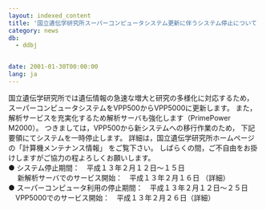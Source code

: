 ```yaml
---
layout: indexed_content
title: '国立遺伝学研究所スーパーコンピュータシステム更新に伴うシステム停止について　'
category: news
db:
  - ddbj


date: 2001-01-30T00:00:00
lang: ja
---
```


国立遺伝学研究所では遺伝情報の急速な増大と研究の多様化に対応するため， スーパーコンピュータシステムをVPP500からVPP5000に更新します。 また，解析サービスを充実化するため解析サーバも強化します（PrimePower　M2000）。 つきましては，VPP500から新システムへの移行作業のため， 下記要領にてシステムを一時停止します。 詳細は，国立遺伝学研究所ホームページの「計算機メンテナンス情報」 をご覧下さい。 しばらくの間，ご不自由をお掛けしますがご協力の程よろしくお願いします。<br>● システム停止期間：　平成１３年２月１２日～１５日<br>　 新解析サーバでのサービス開始：　平成１３年２月１６日 （詳細）<br>● スーパーコンピュータ利用の停止期間：　平成１３年２月１２日～２５日<br>　VPP5000でのサービス開始：　平成１３年２月２６日（詳細）
